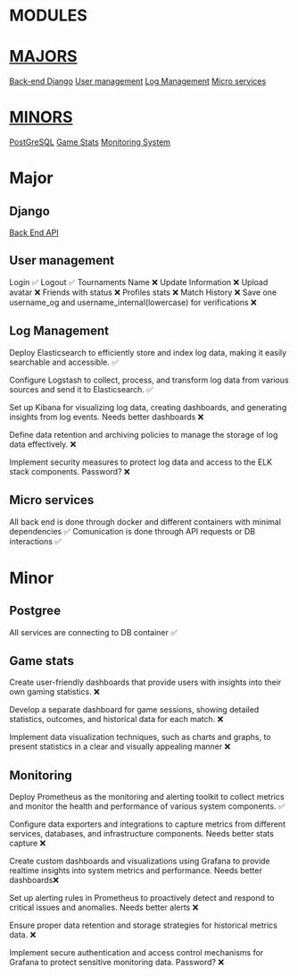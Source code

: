 # MODULES

# [MAJORS](#major)
[Back-end Django](#django)
[User management](#user-management)
[Log Management](#log-management)
[Micro services](#micro-services)
# [MINORS](#minor)
[PostGreSQL](#postgree)
[Game Stats](#game-stats)
[Monitoring System](#monitoring)


# Major
## Django 

[Back End API](./Backend_API.md)

## User management
Login  ✅
Logout ✅
Tournaments Name ❌
Update Information ❌
Upload avatar ❌
Friends with status ❌
Profiles stats ❌
Match History ❌
Save one username_og and username_internal(lowercase) for verifications ❌




## Log Management

Deploy Elasticsearch to efficiently store and index log data, making it easily
searchable and accessible.  ✅

Configure Logstash to collect, process, and transform log data from various
sources and send it to Elasticsearch. ✅

Set up Kibana for visualizing log data, creating dashboards, and generating
insights from log events. Needs better dashboards ❌

Define data retention and archiving policies to manage the storage of log data
effectively.  ❌

Implement security measures to protect log data and access to the ELK stack
components. Password? ❌

## Micro services

All back end is done through docker and different containers with minimal dependencies  ✅
Comunication is done through API requests or DB interactions  ✅


# Minor

## Postgree

All services are connecting to DB container ✅

## Game stats

Create user-friendly dashboards that provide users with insights into their own gaming statistics. ❌

Develop a separate dashboard for game sessions, showing detailed statistics, outcomes, and historical data for each match. ❌

Implement data visualization techniques, such as charts and graphs, to present statistics in a clear and visually appealing manner ❌

##  Monitoring

Deploy Prometheus as the monitoring and alerting toolkit to collect metrics 
and monitor the health and performance of various system components. ✅

Configure data exporters and integrations to capture metrics from different
services, databases, and infrastructure components. Needs better stats capture ❌

Create custom dashboards and visualizations using Grafana to provide realtime insights into system metrics and performance. Needs better dashboards❌

Set up alerting rules in Prometheus to proactively detect and respond to
critical issues and anomalies. Needs better alerts ❌

Ensure proper data retention and storage strategies for historical metrics data. ❌

Implement secure authentication and access control mechanisms for Grafana
to protect sensitive monitoring data. Password?  ❌

